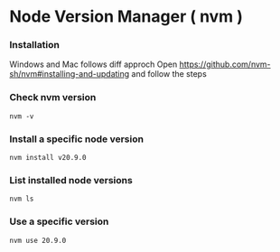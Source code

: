 # Node Version Manager ( nvm )

### Installation 
Windows and Mac follows diff approch 
Open https://github.com/nvm-sh/nvm#installing-and-updating and follow the steps

### Check nvm version
```
nvm -v
```
### Install a specific node version
```
nvm install v20.9.0
```

### List installed node versions
```
nvm ls
```

### Use a specific version
```
nvm use 20.9.0
```
